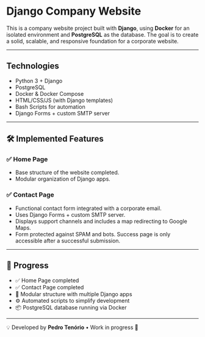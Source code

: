# Django Company Website

This is a company website project built with **Django**, using **Docker** for an isolated environment and **PostgreSQL** as the database. The goal is to create a solid, scalable, and responsive foundation for a corporate website.

---

## Technologies

- Python 3 + Django  
- PostgreSQL  
- Docker & Docker Compose  
- HTML/CSS/JS (with Django templates)  
- Bash Scripts for automation  
- Django Forms + custom SMTP server  

---

## 🛠️ Implemented Features

### ✅ Home Page
- Base structure of the website completed.
- Modular organization of Django apps.

### ✅ Contact Page
- Functional contact form integrated with a corporate email.
- Uses Django Forms + custom SMTP server.
- Displays support channels and includes a map redirecting to Google Maps.
- Form protected against SPAM and bots. Success page is only accessible after a successful submission.

---

## 🚧 Progress

- ✅ Home Page completed  
- ✅ Contact Page completed  
- 🔄 Modular structure with multiple Django apps  
- ⚙️ Automated scripts to simplify development  
- 📦 PostgreSQL database running via Docker  

---

💡 Developed by **Pedro Tenório** • Work in progress 🚧
